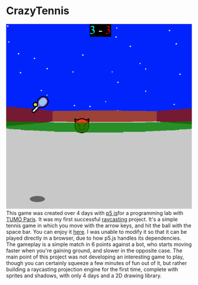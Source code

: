 # CrazyTennis
![In-game screenshot](CrazyTennis.png)  
This game was created over 4 days with [p5 js](https://p5js.org/)for a programming lab with [TUMO Paris](https://paris.tumo.fr/). It was my first successful [raycasting](https://en.wikipedia.org/wiki/Ray_casting) project. It's a simple tennis game in which you move with the arrow keys, and hit the ball with the space bar. You can enjoy it [here](https://editor.p5js.org/come.d/sketches/q0zRkDT85). I was unable to modify it so that it can be played directly in a browser, due to how p5.js handles its dependencies.  
The gameplay is a simple match in 6 points against a bot, who starts moving faster when you're gaining ground, and slower in the opposite case. The main point of this project was not developing an interesting game to play, though you can certainly squeeze a few minutes of fun out of it, but rather building a raycasting projection engine for the first time, complete with sprites and shadows, with only 4 days and a 2D drawing library.
